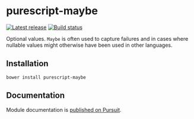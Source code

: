 # purescript-maybe

[![Latest release](http://img.shields.io/github/release/purescript/purescript-maybe.svg)](https://github.com/purescript/purescript-maybe/releases)
[![Build status](https://travis-ci.org/purescript/purescript-maybe.svg?branch=master)](https://travis-ci.org/purescript/purescript-maybe)

Optional values. `Maybe` is often used to capture failures and in cases where nullable values might otherwise have been used in other languages.

## Installation

```
bower install purescript-maybe
```

## Documentation

Module documentation is [published on Pursuit](http://pursuit.purescript.org/packages/purescript-maybe).
